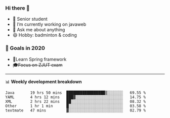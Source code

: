 

### Hi there 🐏

- 🌱 Senior student
- 🔭 I’m currently working on javaweb
- 💬 Ask me about anything
- 😄 Hobby: badminton & coding

### 🚀 Goals in 2020
+ 🍃Learn Spring framework
+ ~~🎓Focus on ZJUT exam~~
-------

📊 **Weekly development breakdown**
<!--START_SECTION:waka-->
```text
Java       19 hrs 50 mins  █████████████████▒░░░░░░░   69.55 % 
YAML       4 hrs 12 mins   ███▓░░░░░░░░░░░░░░░░░░░░░   14.75 % 
XML        2 hrs 22 mins   ██░░░░░░░░░░░░░░░░░░░░░░░   08.32 % 
Other      1 hr 1 min      █░░░░░░░░░░░░░░░░░░░░░░░░   03.58 % 
textmate   47 mins         ▓░░░░░░░░░░░░░░░░░░░░░░░░   02.79 % 
```
<!--END_SECTION:waka-->
